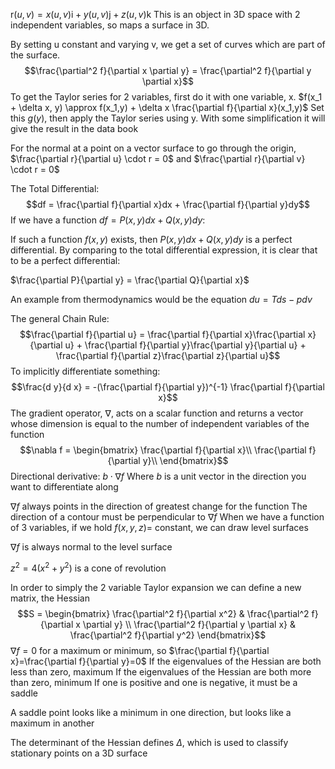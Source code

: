 $\text{r}(u,v)=x(u,v)\text{i}+y(u,v)\text{j}+z(u,v)\text{k}$
This is an object in 3D space with 2 independent variables, so maps a surface in 3D.

By setting u constant and varying v, we get a set of curves which are part of the surface.
$$\frac{\partial^2 f}{\partial x \partial y} = \frac{\partial^2 f}{\partial y \partial x}$$
To get the Taylor series for 2 variables, first do it with one variable, x. 
$f(x_1 + \delta x, y) \approx f(x_1,y) + \delta x \frac{\partial f}{\partial x}(x_1,y)$
Set this $g(y)$, then apply the Taylor series using y.
With some simplification it will give the result in the data book

For the normal at a point on a vector surface to go through the origin, $\frac{\partial r}{\partial u} \cdot r = 0$ and $\frac{\partial r}{\partial v} \cdot r = 0$

The Total Differential:
$$df = \frac{\partial f}{\partial x}dx + \frac{\partial f}{\partial y}dy$$
If we have a function $df = P(x,y)dx + Q(x,y)dy$:

If such a function $f(x,y)$ exists, then  $P(x,y)dx + Q(x,y)dy$ is a perfect differential. By comparing to the total differential expression, it is clear that to be a perfect differential:

$\frac{\partial P}{\partial y} = \frac{\partial Q}{\partial x}$

An example from thermodynamics would be the equation $du = Tds - pdv$

The general Chain Rule:
$$\frac{\partial f}{\partial u} = \frac{\partial f}{\partial x}\frac{\partial x}{\partial u} + \frac{\partial f}{\partial y}\frac{\partial y}{\partial u} + \frac{\partial f}{\partial z}\frac{\partial z}{\partial u}$$
To implicitly differentiate something:
$$\frac{d y}{d x} = -(\frac{\partial f}{\partial y})^{-1} \frac{\partial f}{\partial x}$$
The gradient operator, $\nabla$, acts on a scalar function and returns a vector whose dimension is equal to the number of independent variables of the function
$$\nabla f = \begin{bmatrix}
\frac{\partial f}{\partial x}\\
\frac{\partial f}{\partial y}\\
\end{bmatrix}$$
Directional derivative: $b\cdot \nabla f$
Where $b$ is a unit vector in the direction you want to differentiate along

$\nabla f$ always points in the direction of greatest change for the function
The direction of a contour must be perpendicular to $\nabla f$
When we have a function of 3 variables, if we hold $f(x,y,z) =$ constant, we can draw level surfaces

$\nabla f$ is always normal to the level surface

$z^2=4(x^2+y^2)$ is a cone of revolution

In order to simply the 2 variable Taylor expansion we can define a new matrix, the Hessian
$$S = 
\begin{bmatrix}
\frac{\partial^2 f}{\partial x^2} & \frac{\partial^2 f}{\partial x \partial y} \\
\frac{\partial^2 f}{\partial y \partial x} & \frac{\partial^2 f}{\partial y^2}
\end{bmatrix}$$
$\nabla f =0$ for a maximum or minimum, so $\frac{\partial f}{\partial x}=\frac{\partial f}{\partial y}=0$
If the eigenvalues of the Hessian are both less than zero, maximum
If the eigenvalues of the Hessian are both more than zero, minimum
If one is positive and one is negative, it must be a saddle

A saddle point looks like a minimum in one direction, but looks like a maximum in another

The determinant of the Hessian defines $\Delta$, which is used to classify stationary points on a 3D surface

